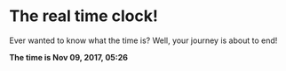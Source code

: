# The real time clock!

Ever wanted to know what the time is? Well, your journey is about to end!

**The time is Nov 09, 2017, 05:26**